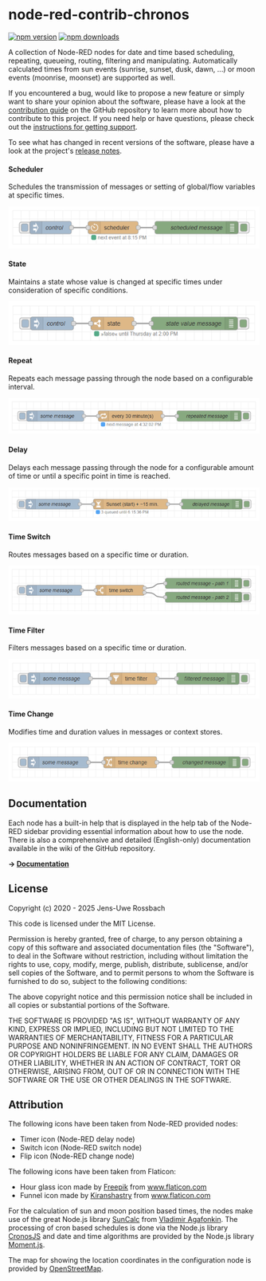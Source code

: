 # node-red-contrib-chronos

<a href="https://www.npmjs.com/package/node-red-contrib-chronos"><img title="npm version" src="https://badgen.net/npm/v/node-red-contrib-chronos"></a>
<a href="https://www.npmjs.com/package/node-red-contrib-chronos"><img title="npm downloads" src="https://badgen.net/npm/dw/node-red-contrib-chronos"></a>

A collection of Node-RED nodes for date and time based scheduling, repeating, queueing, routing, filtering and manipulating. Automatically calculated times from sun events (sunrise, sunset, dusk, dawn, ...) or moon events (moonrise, moonset) are supported as well.

If you encountered a bug, would like to propose a new feature or simply want to share your opinion about the software, please have a look at the [contribution guide](https://github.com/jensrossbach/node-red-contrib-chronos/blob/main/CONTRIBUTING.md) on the GitHub repository to learn more about how to contribute to this project. If you need help or have questions, please check out the [instructions for getting support](https://github.com/jensrossbach/node-red-contrib-chronos/blob/main/SUPPORT.md).

To see what has changed in recent versions of the software, please have a look at the project's [release notes](https://github.com/jensrossbach/node-red-contrib-chronos/releases).

#### Scheduler
Schedules the transmission of messages or setting of global/flow variables at specific times.

![Scheduler](images/scheduler.png)

#### State
Maintains a state whose value is changed at specific times under consideration of specific conditions.

![State](images/state.png)

#### Repeat
Repeats each message passing through the node based on a configurable interval.

![Repeat](images/repeat.png)

#### Delay
Delays each message passing through the node for a configurable amount of time or until a specific point in time is reached.

![Delay](images/delay.png)

#### Time Switch
Routes messages based on a specific time or duration.

![Time Switch](images/switch.png)

#### Time Filter
Filters messages based on a specific time or duration.

![Timer Filter](images/filter.png)

#### Time Change
Modifies time and duration values in messages or context stores.

![Timer Change](images/change.png)

## Documentation
Each node has a built-in help that is displayed in the help tab of the Node-RED sidebar providing essential information about how to use the node. There is also a comprehensive and detailed (English-only) documentation available in the wiki of the GitHub repository.

**&rarr; [Documentation](https://github.com/jensrossbach/node-red-contrib-chronos/wiki)**

## License
Copyright (c) 2020 - 2025 Jens-Uwe Rossbach

This code is licensed under the MIT License.

Permission is hereby granted, free of charge, to any person obtaining a copy
of this software and associated documentation files (the "Software"), to deal
in the Software without restriction, including without limitation the rights
to use, copy, modify, merge, publish, distribute, sublicense, and/or sell
copies of the Software, and to permit persons to whom the Software is
furnished to do so, subject to the following conditions:

The above copyright notice and this permission notice shall be included in all
copies or substantial portions of the Software.

THE SOFTWARE IS PROVIDED "AS IS", WITHOUT WARRANTY OF ANY KIND, EXPRESS OR
IMPLIED, INCLUDING BUT NOT LIMITED TO THE WARRANTIES OF MERCHANTABILITY,
FITNESS FOR A PARTICULAR PURPOSE AND NONINFRINGEMENT. IN NO EVENT SHALL THE
AUTHORS OR COPYRIGHT HOLDERS BE LIABLE FOR ANY CLAIM, DAMAGES OR OTHER
LIABILITY, WHETHER IN AN ACTION OF CONTRACT, TORT OR OTHERWISE, ARISING FROM,
OUT OF OR IN CONNECTION WITH THE SOFTWARE OR THE USE OR OTHER DEALINGS IN THE
SOFTWARE.

## Attribution
The following icons have been taken from Node-RED provided nodes:
* Timer icon (Node-RED delay node)
* Switch icon (Node-RED switch node)
* Flip icon (Node-RED change node)

The following icons have been taken from Flaticon:
* Hour glass icon made by <a href="https://www.flaticon.com/authors/freepik" title="Freepik">Freepik</a> from <a href="https://www.flaticon.com/" title="Flaticon">www.flaticon.com</a>
* Funnel icon made by <a href="https://www.flaticon.com/free-icon/funnel_843709?term=filter&page=1&position=13" title="Kiranshastry">Kiranshastry</a> from <a href="https://www.flaticon.com/" title="Flaticon">www.flaticon.com</a>

For the calculation of sun and moon position based times, the nodes make use of the great Node.js library [SunCalc](https://www.npmjs.com/package/suncalc) from [Vladimir Agafonkin](https://www.npmjs.com/~mourner). The processing of cron based schedules is done via the Node.js library [CronosJS](https://www.npmjs.com/package/cronosjs) and date and time algorithms are provided by the Node.js library [Moment.js](https://www.npmjs.com/package/moment).

The map for showing the location coordinates in the configuration node is provided by [OpenStreetMap](https://www.openstreetmap.org).

